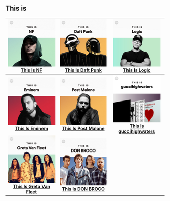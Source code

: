 ## This is
[start-desc]: #

[//]: # (Replace this line with a description persistent with the repository.)

[end-desc]: #

<a href="This Is NF/songs.md"><img width="150" height="150" src="This Is NF/cover.jpg"><br><b>This Is NF<b></a>|<a href="This Is Daft Punk/songs.md"><img width="150" height="150" src="This Is Daft Punk/cover.jpg"><br><b>This Is Daft Punk<b></a>|<a href="This Is Logic/songs.md"><img width="150" height="150" src="This Is Logic/cover.jpg"><br><b>This Is Logic<b></a>
:--:|:--:|:--:
<a href="This Is Eminem/songs.md"><img width="150" height="150" src="This Is Eminem/cover.jpg"><br><b>This Is Eminem<b></a>|<a href="This Is Post Malone/songs.md"><img width="150" height="150" src="This Is Post Malone/cover.jpg"><br><b>This Is Post Malone<b></a>|<a href="This Is guccihighwaters/songs.md"><img width="150" height="150" src="This Is guccihighwaters/cover.jpg"><br><b>This Is guccihighwaters<b></a>
<a href="This Is Greta Van Fleet/songs.md"><img width="150" height="150" src="This Is Greta Van Fleet/cover.jpg"><br><b>This Is Greta Van Fleet<b></a>|<a href="This Is DON BROCO/songs.md"><img width="150" height="150" src="This Is DON BROCO/cover.jpg"><br><b>This Is DON BROCO<b></a>|<a/>

